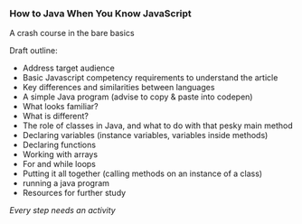 ### How to Java When You Know JavaScript
A crash course in the bare basics

Draft outline:
- Address target audience
- Basic Javascript competency requirements to understand the article
- Key differences and similarities between languages
- A simple Java program (advise to copy & paste into codepen)
- What looks familiar?
- What is different?
- The role of classes in Java, and what to do with that pesky main method
- Declaring variables (instance variables, variables inside methods)
- Declaring functions
- Working with arrays
- For and while loops
- Putting it all together (calling methods on an instance of a class)
- running a java program
- Resources for further study

*Every step needs an activity*
